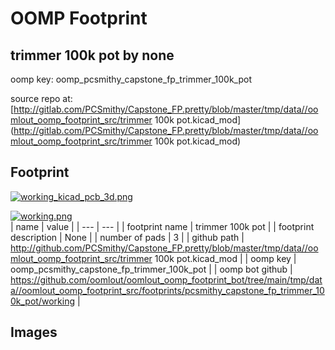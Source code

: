 # OOMP Footprint  
## trimmer 100k pot  by none  
  
oomp key: oomp_pcsmithy_capstone_fp_trimmer_100k_pot  
  
source repo at: [http://gitlab.com/PCSmithy/Capstone_FP.pretty/blob/master/tmp/data//oomlout_oomp_footprint_src/trimmer 100k pot.kicad_mod](http://gitlab.com/PCSmithy/Capstone_FP.pretty/blob/master/tmp/data//oomlout_oomp_footprint_src/trimmer 100k pot.kicad_mod)  
## Footprint  
  
[![working_kicad_pcb_3d.png](working_kicad_pcb_3d_600.png)](working_kicad_pcb_3d.png)  
  
[![working.png](working_600.png)](working.png)  
| name | value | 
| --- | --- | 
| footprint name | trimmer 100k pot | 
| footprint description | None | 
| number of pads | 3 | 
| github path | http://github.com/PCSmithy/Capstone_FP.pretty/blob/master/tmp/data//oomlout_oomp_footprint_src/trimmer 100k pot.kicad_mod | 
| oomp key | oomp_pcsmithy_capstone_fp_trimmer_100k_pot | 
| oomp bot github | https://github.com/oomlout/oomlout_oomp_footprint_bot/tree/main/tmp/data//oomlout_oomp_footprint_src/footprints/pcsmithy_capstone_fp_trimmer_100k_pot/working | 
## Images  
